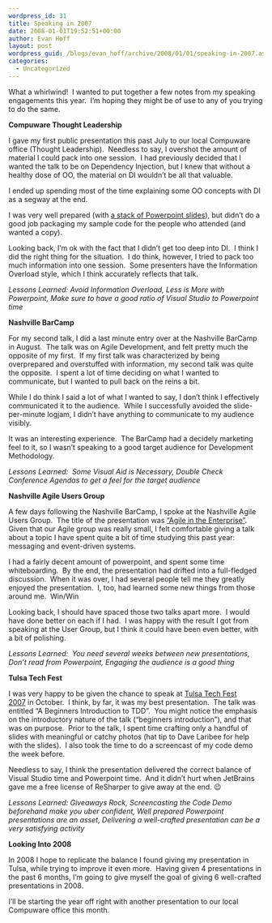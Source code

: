 ```yaml
---
wordpress_id: 31
title: Speaking in 2007
date: 2008-01-01T19:52:51+00:00
author: Evan Hoff
layout: post
wordpress_guid: /blogs/evan_hoff/archive/2008/01/01/speaking-in-2007.aspx
categories:
  - Uncategorized
---
```

What a whirlwind!&nbsp; I wanted to put together a few notes from my speaking engagements this year.&nbsp; I&#8217;m hoping they might be of use to any of you trying to do the same.

**Compuware Thought Leadership** 

I gave my first&nbsp;public presentation&nbsp;this past July&nbsp;to our local Compuware office (Thought Leadership).&nbsp; Needless to say, I overshot the amount of material I could pack into one session.&nbsp; I had previously decided that I wanted the talk to be on Dependency Injection, but I knew that without a healthy dose of OO, the material on DI wouldn&#8217;t be all that valuable.

I ended up spending most of the time explaining some OO concepts&nbsp;with DI as a segway at the end.

I was very well prepared (with <a href="http://www.evanhoff.com/downloads/thoughtleadership.zip" target="_blank">a stack of Powerpoint slides</a>), but didn&#8217;t do a good job packaging my sample code for the people who attended (and wanted a copy).

Looking back, I&#8217;m ok with the fact that I didn&#8217;t get too deep into DI.&nbsp; I think I did the right thing for the situation.&nbsp; I do think, however, I tried to pack too much information into one session.&nbsp; Some presenters have the Information Overload style, which I think accurately reflects that talk.

_Lessons Learned:&nbsp;Avoid Information Overload, Less is More with Powerpoint, Make sure to have a good ratio of Visual Studio to Powerpoint time_

**Nashville BarCamp**

For my second talk, I did a last minute entry over at the Nashville BarCamp in August.&nbsp; The talk was on Agile Development, and felt pretty much the opposite of my first.&nbsp; If my first talk was characterized by being overprepared and overstuffed with information, my second talk was quite the opposite.&nbsp; I spent a lot of time deciding on what I wanted to communicate, but I wanted to pull back on the reins a bit.&nbsp; 

While I do think I said a lot of what I wanted to say, I don&#8217;t think I effectively communicated it to the audience.&nbsp; While I successfully avoided the slide-per-minute logjam, I didn&#8217;t have anything to communicate to my audience visibly.

It was an interesting experience.&nbsp; The BarCamp had a decidely marketing feel to it, so I&nbsp;wasn&#8217;t speaking to a good target audience for Development Methodology.

_Lessons Learned:&nbsp; Some Visual Aid is Necessary, Double Check Conference Agendas to get a feel for the target audience_

**Nashville Agile Users Group**

A few days&nbsp;following the Nashville BarCamp, I spoke at the Nashville Agile Users Group.&nbsp; The title of the presentation was <a href="http://www.evanhoff.com/archive/2007/07/27/42.aspx" target="_blank">&#8220;Agile in the Enterprise&#8221;</a>.&nbsp; Given that our Agile group was really small, I felt comfortable giving a talk about a topic I have spent&nbsp;quite a bit of time studying this past year: messaging and event-driven systems.

I had a fairly decent amount of powerpoint, and spent some time whiteboarding.&nbsp;&nbsp;By the end, the presentation had drifted into a full-fledged discussion.&nbsp; When it was over, I had several people tell me they greatly enjoyed the presentation.&nbsp; I, too, had learned some new things from those around me.&nbsp; Win/Win

Looking back, I should have spaced those two talks apart more.&nbsp; I would have done better on each if I had.&nbsp; I was happy with the result I got from speaking at the User Group, but I think it could have been even better, with a bit of polishing.

_Lessons Learned:&nbsp; You need several weeks between new presentations,&nbsp; Don&#8217;t read from Powerpoint, Engaging the audience is a good thing_

**Tulsa Tech Fest**

I was very happy to be given the chance to speak at <a href="http://www.tulsatechfest.com/" target="_blank">Tulsa Tech Fest 2007</a>&nbsp;in October.&nbsp; I think, by far, it was my best presentation.&nbsp; The talk was entitled &#8220;A Beginners Introduction to TDD&#8221;.&nbsp; You might notice the emphasis on the introductory nature of the talk (&#8220;beginners introduction&#8221;), and that was on purpose.&nbsp; Prior to the talk, I spent time crafting only a handful of slides with meaningful or catchy photos (hat tip to Dave Laribee for help with the slides).&nbsp; I also took the time to do a screencast of my code demo the week before.

Needless to say, I think the presentation delivered the correct balance of Visual Studio time and Powerpoint time.&nbsp; And it didn&#8217;t hurt when JetBrains gave&nbsp;me a free license of ReSharper to give away at the end. 😉

_Lessons Learned: Giveaways Rock, Screencasting the Code Demo beforehand make you uber confident, Well prepared Powerpoint presentations are an asset, Delivering&nbsp;a well-crafted presentation can be a very satisfying activity_

**Looking Into 2008**

In 2008 I hope to replicate the balance I found giving my presentation in Tulsa, while trying to improve it even more.&nbsp; Having given 4 presentations in the past 6 months, I&#8217;m going to give myself the goal of giving 6&nbsp;well-crafted presentations in 2008.&nbsp; 

I&#8217;ll be starting the year off right with another presentation to our local Compuware office this month.